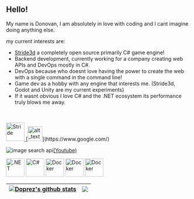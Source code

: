 ## Hello!

My name is Donovan, I am absolutely in love with coding and I cant imagine doing anything else.

my current interests are:
- [Stride3d](https://www.stride3d.net/) a completely open source primarily C# game engine!
- Backend development, currently working for a company creating web APIs and DevOps mostly in C#.
- DevOps because who doesnt love having the power to create the web with a single command in the command line!
- Game dev as a hobby with any engine that interests me. (Stride3d, Godot and Unity are my current experiments)
- If it wasnt obvious I love C# and the .NET ecosystem its performance truly blows me away.

<br />
<br />

<a href="default.asp">
<img height="50" alt="Stride" src="https://github.com/Doprez/Doprez/assets/73259914/d549613c-570a-480f-8b67-2d25f9a85a98">
</a>
[<img alt="alt_text" width="40px" src="https://github.com/Doprez/Doprez/assets/73259914/d549613c-570a-480f-8b67-2d25f9a85a98" />](https://www.google.com/)

![image search api](https://github.com/Doprez/Doprez/assets/73259914/d549613c-570a-480f-8b67-2d25f9a85a98)[(Youtube)](https://www.youtube.com/watch?v=3HIr0imLgxM)

<img height="50" alt=".NET" src="https://github.com/Doprez/Doprez/assets/73259914/82ed9f70-6bc8-4f46-8f31-0a6094210840" />
<img height="50" alt="C#" src="https://github.com/Doprez/Doprez/assets/73259914/7ad0f539-978f-4c66-bec6-48d62b52b3a7" />
<img height="50" alt="Docker" src="https://github.com/Doprez/Doprez/assets/73259914/971fc217-f456-45e8-b829-81404c2a0391" />
<img height="50" alt="Docker" src="https://github.com/Doprez/Doprez/assets/73259914/89c27b9e-ee86-47fc-a92a-29ee45359937" />
<img height="50" alt="Docker" src="https://github.com/Doprez/Doprez/assets/73259914/bb646635-d4d4-4b5f-83f7-54b455d6cd6e" />

<br />

| <a href="https://github.com/anuraghazra/github-readme-stats"><img align="center" src="https://github-readme-stats.vercel.app/api?username=Doprez&show_icons=true&count_private=true&theme=onedark&hide_border=true&hide=issues,contribs" alt="Doprez's github stats" /></a> | <img align="center" src="https://github-readme-stats.vercel.app/api/top-langs/?username=Doprez&layout=compact&theme=onedark&hide_border=true" /></a> |
| ------------- | ------------- |

<br />
